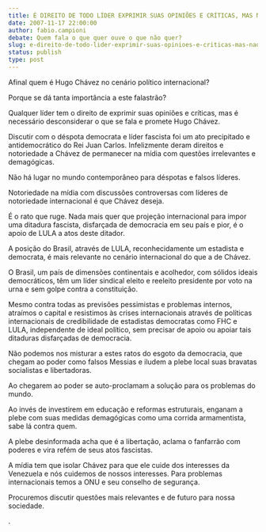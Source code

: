 ```yaml
---
title: É DIREITO DE TODO LÍDER EXPRIMIR SUAS OPINIÕES E CRÍTICAS, MAS NÃO É NECESSÁRIO CONSIDERAR TODA EXPRESSÃO.
date: 2007-11-17 22:00:00
author: fabio.campioni
debate: Quem fala o que quer ouve o que não quer?
slug: e-direito-de-todo-lider-exprimir-suas-opinioes-e-criticas-mas-nao-e-necessario-considerar-toda-expressao
status: publish 
type: post
---
```


Afinal quem é Hugo Chávez no cenário político internacional?  

Porque se dá tanta importância a este falastrão?  

Qualquer líder tem o direito de exprimir suas opiniões e críticas, mas é necessário desconsiderar o que se fala e promete Hugo Chávez.   

Discutir com o déspota democrata e líder fascista foi um ato precipitado e antidemocrático do Rei Juan Carlos. Infelizmente deram direitos e notoriedade a Chávez de permanecer na mídia com questões irrelevantes e demagógicas.   

Não há lugar no mundo contemporâneo para déspotas e falsos líderes.  

Notoriedade na mídia com discussões controversas com líderes de notoriedade internacional é que Chávez deseja.  

É o rato que ruge. Nada mais quer que projeção internacional para impor uma ditadura fascista, disfarçada de democracia em seu país e pior, é o apoio de LULA a atos deste ditador.   

A posição do Brasil, através de LULA, reconhecidamente um estadista e democrata, é mais relevante no cenário internacional do que a de Chávez.  

O Brasil, um país de dimensões continentais e acolhedor, com sólidos ideais democráticos, têm um líder sindical eleito e reeleito presidente por voto na urna e sem golpe contra a constituição.   

Mesmo contra todas as previsões pessimistas e problemas internos, atraímos o capital e resistimos às crises internacionais através de políticas internacionais de credibilidade de estadistas democratas como FHC e LULA, independente de ideal político, sem precisar de apoio ou apoiar tais ditaduras disfarçadas de democracia.   

Não podemos nos misturar a estes ratos do esgoto da democracia, que chegam ao poder como falsos Messias e iludem a plebe local suas bravatas socialistas e libertadoras.   

Ao chegarem ao poder se auto-proclamam a solução para os problemas do mundo.  

Ao invés de investirem em educação e reformas estruturais, enganam a plebe com suas medidas demagógicas como uma corrida armamentista, sabe lá contra quem.  

A plebe desinformada acha que é a libertação, aclama o fanfarrão com poderes e vira refém de seus atos fascistas.  

A mídia tem que isolar Chávez para que ele cuide dos interesses da Venezuela e nós cuidemos de nossos interesses. Para problemas internacionais temos a ONU e seu conselho de segurança.   

Procuremos discutir questões mais relevantes e de futuro para nossa sociedade.  

.

